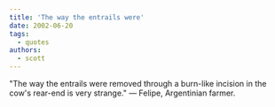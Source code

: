 ```yaml
---
title: 'The way the entrails were'
date: 2002-06-20
tags:
  - quotes
authors:
  - scott
---
```


"The way the entrails were removed through a burn-like incision in the cow's rear-end is very strange."
— Felipe, Argentinian farmer.

